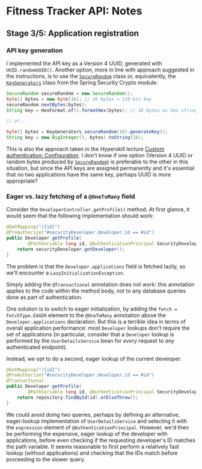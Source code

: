 # Fitness Tracker API: Notes

## Stage 3/5: Application registration

### API key generation

I implemented the API key as a Version 4 UUID, generated with `UUID.randomUUID()`. Another option, more in line with approach suggested in the instructions, is to use the [`SecureRandom`](https://docs.oracle.com/en/java/javase/21/docs/api/java.base/java/security/SecureRandom.html) class or, equivalently, the [`KeyGenerators`](https://docs.spring.io/spring-security/site/docs/current/api/org/springframework/security/crypto/keygen/KeyGenerators.html) class from the Spring Security Crypto module:
```java
SecureRandom secureRandom = new SecureRandom();
byte[] bytes = new byte[16]; // 16 bytes = 128-bit key
secureRandom.nextBytes(bytes);
String key = HexFormat.of().formatHex(bytes); // 16 bytes as hex string

// or...

byte[] bytes = KeyGenerators.secureRandom(16).generateKey();
String key = new BigInteger(1, bytes).toString(16);
```

This is also the approach taken in the Hyperskill lecture [Custom authentication: Configuration](https://hyperskill.org/learn/step/38745#token-generation). I don't know if one option (Version 4 UUID or random bytes produced by [`SecureRandom`](https://docs.oracle.com/en/java/javase/21/docs/api/java.base/java/security/SecureRandom.html)) is preferable to the other in this situation, but since the API keys are assigned permanently and it's essential that no two applications have the same key, perhaps UUID is more appropriate?

### Eager vs. lazy fetching of a `@OneToMany` field

Consider the `DeveloperController.getProfile()` method. At first glance, it would seem that the following implementation should work:
```java
@GetMapping("/{id}")
@PreAuthorize("#securityDeveloper.developer.id == #id")
public Developer getProfile(
        @PathVariable long id, @AuthenticationPrincipal SecurityDeveloper securityDeveloper) {
    return securityDeveloper.getDeveloper();
}
```

The problem is that the `Developer.applications` field is fetched lazily, so we'll encounter a `LazyInitializationException`.

Simply adding the `@Transactional` annotation does not work: this annotation applies to the code within the method body, not to any database queries done as part of authentication.

One solution is to switch to eager initialization, by adding the `fetch = FetchType.EAGER` element to the `@OneToMany` annotation above the `Developer.applications` declaration. But this is a terrible idea in terms of overall application performance: most `Developer` lookups don't require the set of applications (in particular, consider that a `Developer` lookup is performed by the `UserDetailsService` bean for *every* request to *any* authenticated endpoint).

Instead, we opt to do a second, eager lookup of the current developer:
```java
@GetMapping("/{id}")
@PreAuthorize("#securityDeveloper.developer.id == #id")
@Transactional
public Developer getProfile(
        @PathVariable long id, @AuthenticationPrincipal SecurityDeveloper securityDeveloper) {
    return repository.findById(id).orElseThrow();
}
```

We could avoid doing two queries, perhaps by defining an alternative, eager-lookup implementation of `UserDetailsService` and selecting it with the `expression` element of `@AuthenticationPrincipal`. However, we'd then be performing the expensive, eager lookup of the developer with applications, before even checking if the requesting developer's ID matches the path variable. It seems reasonable to first perform a relatively fast lookup (without applications) and checking that the IDs match before proceeding to the slower query.

